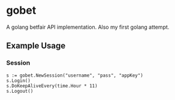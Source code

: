 # gobet
A golang betfair API implementation. Also my first golang attempt.

## Example Usage
### Session
```
s := gobet.NewSession("username", "pass", "appKey")
s.Login()
s.DoKeepAliveEvery(time.Hour * 11)
s.Logout()
```
